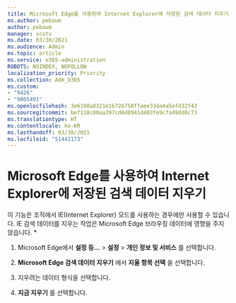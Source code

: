 ```yaml
---
title: Microsoft Edge를 사용하여 Internet Explorer에 저장된 검색 데이터 지우기
ms.author: pebaum
author: pebaum
manager: scotv
ms.date: 03/30/2021
ms.audience: Admin
ms.topic: article
ms.service: o365-administration
ROBOTS: NOINDEX, NOFOLLOW
localization_priority: Priority
ms.collection: Adm_O365
ms.custom:
- "9426"
- "9005491"
ms.openlocfilehash: 3e6198a8321e1b726758ffaee33da4a5efd32f43
ms.sourcegitcommit: bef118c00aa397cd6d8941d403fe9cfa49dd8c73
ms.translationtype: HT
ms.contentlocale: ko-KR
ms.lasthandoff: 03/30/2021
ms.locfileid: "51441173"
---
```

# <a name="use-microsoft-edge-to-clear-the-browsing-data-stored-by-internet-explorer"></a>Microsoft Edge를 사용하여 Internet Explorer에 저장된 검색 데이터 지우기

이 기능은 조직에서 IE(Internet Explorer) 모드를 사용하는 경우에만 사용할 수 있습니다. IE 검색 데이터를 지우는 작업은 Microsoft Edge 브라우징 데이터에 영향을 주지 않습니다.
*
1. Microsoft Edge에서 **설정 등...** > **설정** > **개인 정보 및 서비스** 를 선택합니다.

1. **Microsoft Edge 검색 데이터 지우기** 에서 **지울 항목 선택** 을 선택합니다.

1. 지우려는 데이터 형식을 선택합니다.

1. **지금 지우기** 를 선택합니다.